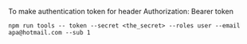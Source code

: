 To make authentication token for header Authorization: Bearer token
```
npm run tools -- token --secret <the_secret> --roles user --email apa@hotmail.com --sub 1
```